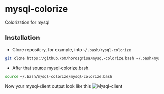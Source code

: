 mysql-colorize
===========

Colorization for mysql

Installation
------------

* Clone repository, for example,  into `~/.bash/mysql-colorize`
```sh
git clone https://github.com/horosgrisa/mysql-colorize.bash ~/.bash/mysql-colorize
```
* After that source  mysql-colorize.bash.
```sh
source ~/.bash/mysql-colorize/mysql-colorize.bash
```

Now your mysql-client output look like this
![Mysql-client](https://raw.githubusercontent.com/horosgrisa/mysql-colorize/master/screenshot.png)
